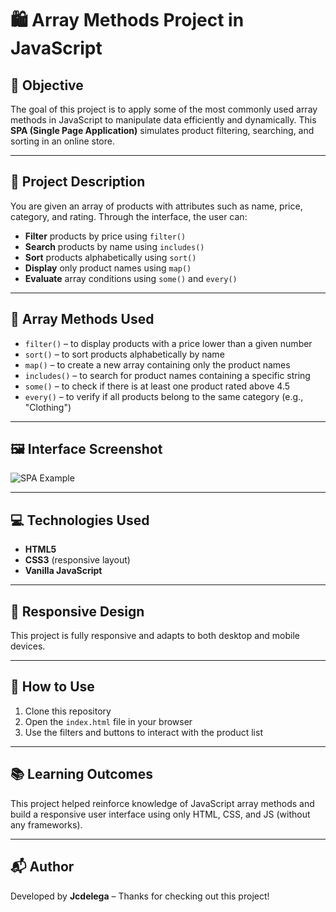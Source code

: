 # 🛍️ Array Methods Project in JavaScript

## 📌 Objective

The goal of this project is to apply some of the most commonly used array methods in JavaScript to manipulate data efficiently and dynamically. This **SPA (Single Page Application)** simulates product filtering, searching, and sorting in an online store.

---

## 🎯 Project Description

You are given an array of products with attributes such as name, price, category, and rating. Through the interface, the user can:

- **Filter** products by price using `filter()`
- **Search** products by name using `includes()`
- **Sort** products alphabetically using `sort()`
- **Display** only product names using `map()`
- **Evaluate** array conditions using `some()` and `every()`

---

## 🧠 Array Methods Used

- `filter()` – to display products with a price lower than a given number
- `sort()` – to sort products alphabetically by name
- `map()` – to create a new array containing only the product names
- `includes()` – to search for product names containing a specific string
- `some()` – to check if there is at least one product rated above 4.5
- `every()` – to verify if all products belong to the same category (e.g., "Clothing")

---

## 🖼️ Interface Screenshot

![SPA Example](./2ea9e0a2-639c-4712-b5e1-f65ec116c588.png)

---

## 💻 Technologies Used

- **HTML5**
- **CSS3** (responsive layout)
- **Vanilla JavaScript**

---

## 📱 Responsive Design

This project is fully responsive and adapts to both desktop and mobile devices.

---

## 🚀 How to Use

1. Clone this repository
2. Open the `index.html` file in your browser
3. Use the filters and buttons to interact with the product list

---

## 📚 Learning Outcomes

This project helped reinforce knowledge of JavaScript array methods and build a responsive user interface using only HTML, CSS, and JS (without any frameworks).

---

## 📬 Author

Developed by **Jcdelega** – Thanks for checking out this project!
